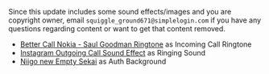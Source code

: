 Since this update includes some sound effects/images and you are copyright owner, email `squiggle_ground671@simplelogin.com` if you have any questions regarding content or want to get that content removed.
- [Better Call Nokia - Saul Goodman Ringtone](https://www.youtube.com/watch?v=Ax4JcYZStcA) as Incoming Call Ringtone
- [Instagram Outgoing Call Sound Effect](https://www.youtube.com/watch?v=h0rAleDp77o) as Ringing Sound
- [Niigo new Empty Sekai](https://www.reddit.com/r/ProjectSekai/comments/17zuuse/niigo_new_empty_sekai/) as Auth Background